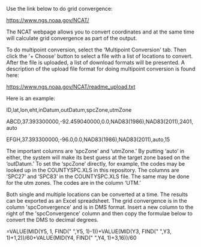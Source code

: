 
Use the link below to do grid convergence:

https://www.ngs.noaa.gov/NCAT/

The NCAT webpage allows you to convert coordinates and at the same time will calculate grid convergence as part of the output.

To do multipoint conversion, select the 'Multipoint Conversion' tab. Then click the '+ Choose' button to select a file with a list of locations to convert. After the file is uploaded, a list of download formats will be presented.  A description of the upload file format for doing multipoint conversion is found here:

https://www.ngs.noaa.gov/NCAT/readme_upload.txt

Here is an example:

ID,lat,lon,eht,inDatum,outDatum,spcZone,utmZone

ABCD,37.393300000,-92.459040000,0.0,NAD83(1986),NAD83(2011),2401,auto

EFGH,37.393300000,-96.0,0.0,NAD83(1986),NAD83(2011),auto,15

The important columns are ‘spcZone’ and ‘utmZone.’  By putting ‘auto’ in either, the system will make its best guess at the target zone based on the ‘outDatum.’  To set the ‘spcZone’ directly, for example, the codes may be looked up in the COUNTYSPC.XLS in this repository.  The columns are ‘SPC27’ and ‘SPC83’ in the COUNTYSPC.XLS file.  The same may be done for the utm zones.  The codes are in the column ‘UTM.’

Both single and multiple locations can be converted at a time.  The results can be exported as an Excel spreadsheet.  The grid convergence is in the column 'spcConvergence' and is in DMS format.  Insert a new column to the right of the 'spcConvergence' column and then copy the formulae below to convert the DMS to decimal degrees.


=VALUE(MID(Y5, 1, FIND(" ",Y5, 1)-1))+VALUE(MID(Y3, FIND(" ",Y3, 1)+1,2))/60+VALUE(MID(Y4, FIND(" ",Y4, 1)+3,16))/60
